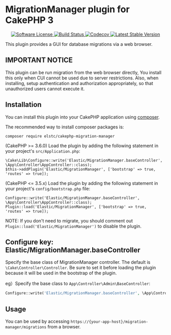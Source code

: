 # MigrationManager plugin for CakePHP 3

<p align="center">
    <a href="LICENSE.txt" target="_blank">
        <img alt="Software License" src="https://img.shields.io/badge/license-MIT-brightgreen.svg?style=flat-square">
    </a>
    <a href="https://travis-ci.org/nojimage/cakephp-migration-manager" target="_blank">
        <img alt="Build Status" src="https://img.shields.io/travis/nojimage/cakephp-migration-manager/master.svg?style=flat-square">
    </a>
    <a href="https://codecov.io/gh/nojimage/cakephp-migration-manager" target="_blank">
        <img alt="Codecov" src="https://img.shields.io/codecov/c/github/nojimage/cakephp-migration-manager.svg?style=flat-square">
    </a>
    <a href="https://packagist.org/packages/nojimage/cakephp-migration-manager" target="_blank">
        <img alt="Latest Stable Version" src="https://img.shields.io/packagist/v/nojimage/cakephp-migration-manager.svg?style=flat-square">
    </a>
</p>

This plugin provides a GUI for database migrations via a web browser.

## IMPORTANT NOTICE

This plugin can be run migration from the web browser directly,
You install this only when CUI cannot be used due to server restrictions.
Also, when installing, setup authentication and authorization appropriately,
so that unauthorized users cannot execute it.

## Installation

You can install this plugin into your CakePHP application using [composer](http://getcomposer.org).

The recommended way to install composer packages is:

```
composer require elstc/cakephp-migration-manager
```

(CakePHP >= 3.6.0) Load the plugin by adding the following statement in your project's `src/Application.php`:

```
\Cake\Lib\Configure::write('Elastic/MigrationManager.baseController', \App\Controller\AppController::class);
$this->addPlugin('Elastic/MigrationManager', ['bootstrap' => true, 'routes' => true]);
```

(CakePHP <= 3.5.x) Load the plugin by adding the following statement in your project's `config/bootstrap.php` file:

```
Configure::write('Elastic/MigrationManager.baseController', \App\Controller\AppController::class);
Plugin::load('Elastic/MigrationManager', ['bootstrap' => true, 'routes' => true]);
```

NOTE: If you don't need to migrate, you should comment out `Plugin::load('Elastic/MigrationManager')` to disable the plugin.

## Configure key: Elastic/MigrationManager.baseController

Specify the base class of MigrationManager controller. The default is `\Cake\Controller\Controller`.
Be sure to set it before loading the plugin because it will be used in the bootstrap of the plugin.

eg）Specify the base class to `App\Controller\Admin\BaseController`:

```php
Configure::write('Elastic/MigrationManager.baseController', \App\Controller\Admin\BaseController::class);
```

## Usage

You can be used by accessing `https://{your-app-host}/migration-manager/migrations` from a browser.

